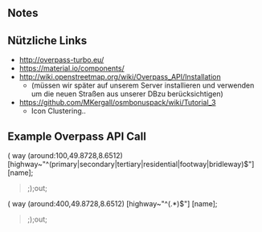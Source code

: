 ## Notes

## Nützliche Links 

- http://overpass-turbo.eu/
- https://material.io/components/
- http://wiki.openstreetmap.org/wiki/Overpass_API/Installation 
   - (müssen wir später auf unserem Server
   installieren und verwenden um die neuen Straßen aus unserer DBzu berücksichtigen)
- https://github.com/MKergall/osmbonuspack/wiki/Tutorial_3
    - Icon Clustering..
  
  
## Example Overpass API Call
   
   (
     way
     (around:100,49.8728,8.6512)
     [highway~"^(primary|secondary|tertiary|residential|footway|bridleway)$"]
     [name];
   >;);out;


(
  way
  (around:400,49.8728,8.6512)
  [highway~"^(.*)$"]
  [name];
>;);out;
